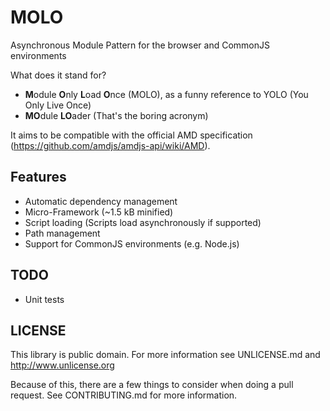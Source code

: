 MOLO
====

Asynchronous Module Pattern for the browser and CommonJS environments

What does it stand for?

* **M**odule **O**nly **L**oad **O**nce (MOLO), as a funny reference to YOLO (You Only Live Once)
* **MO**dule **LO**ader (That's the boring acronym)

It aims to be compatible with the official AMD specification (https://github.com/amdjs/amdjs-api/wiki/AMD).

Features
--------

* Automatic dependency management
* Micro-Framework (~1.5 kB minified)
* Script loading (Scripts load asynchronously if supported)
* Path management
* Support for CommonJS environments (e.g. Node.js)

TODO
----

* Unit tests

LICENSE
-------

This library is public domain. For more information see UNLICENSE.md and http://www.unlicense.org

Because of this, there are a few things to consider when doing a pull request. See CONTRIBUTING.md for more information.
